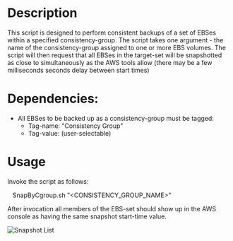 # Description
This script is designed to perform consistent backups of a set of EBSes within a specified consistency-group. The script takes one argument - the name of the consistency-group assigned to one or more EBS volumes. The script will then request that all EBSes in the target-set will be snapshotted as close to simultaneously as the AWS tools allow (there may be a few milliseconds seconds delay between start times)

# Dependencies:
- All EBSes to be backed up as a consistency-group must be tagged:
  - Tag-name:  "Consistency Group"
  - Tag-value: (user-selectable)

# Usage
Invoke the script as follows:

&nbsp;&nbsp;&nbsp;SnapByCgroup.sh "&lt;CONSISTENCY_GROUP_NAME&gt;"

After invocation all members of the EBS-set should show up in the AWS console as having the same snapshot start-time value.

![Snapshot List](https://7871b168f27495f761e507dbda33cdb07c5c90fb-www.googledrive.com/host/0B6SE-qkPpztNflU1bUtyekZZU091a2ttQXJpMElwTm9UcFNqN1pNMlg2eUlTUkJ0UU5PUVk/EBS-SnapGroups.png "Snap Groups")
